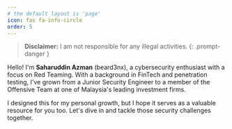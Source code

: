 ```yaml
---
# the default layout is 'page'
icon: fas fa-info-circle
order: 5
---
```


> **Disclaimer:** I am not responsible for any illegal activities.
{: .prompt-danger }

Hello! I'm **Saharuddin Azman** (beard3nx), a cybersecurity enthusiast with a focus on Red Teaming. With a background in FinTech and penetration testing, I've grown from a Junior Security Engineer to a member of the Offensive Team at one of Malaysia's leading investment firms.

I designed this for my personal growth, but I hope it serves as a valuable resource for you too. Let's dive in and tackle those security challenges together.
